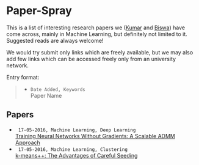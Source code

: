 # Paper-Spray

This is a list of interesting research papers we ([Kumar](https://github.com/kumarkrishna) and [Biswa](https://github.com/biswajitsc)) have come across, mainly in Machine Learning, but definitely not limited to it. Suggested reads are always welcome!

We would try submit only links which are freely available, but we may also add few links which can be accessed freely only from an university network.

Entry format:
> * ```Date Added, Keywords```  
> Paper Name

<!---
Instructions:
* Add new papers at the top.
* For each entry add two or more spaces at the end of line 1 to enter a newline.
-->


## Papers
* ``` 17-05-2016, Machine Learning, Deep Learning```  
[Training Neural Networks Without Gradients: A Scalable ADMM Approach](http://arxiv.org/pdf/1605.02026.pdf)
* ``` 17-05-2016, Machine Learning, Clustering```  
[k-means++: The Advantages of Careful Seeding](http://ilpubs.stanford.edu:8090/778/1/2006-13.pdf)
